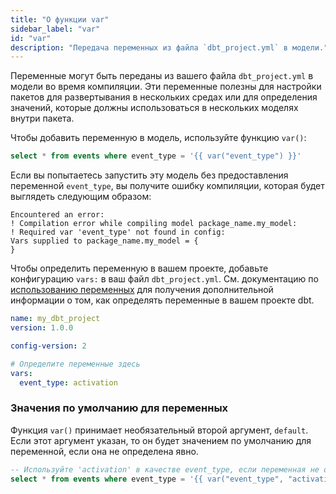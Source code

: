 ```yaml
---
title: "О функции var"
sidebar_label: "var"
id: "var"
description: "Передача переменных из файла `dbt_project.yml` в модели."
---
```


Переменные могут быть переданы из вашего файла `dbt_project.yml` в модели во время компиляции. Эти переменные полезны для настройки пакетов для развертывания в нескольких средах или для определения значений, которые должны использоваться в нескольких моделях внутри пакета.

Чтобы добавить переменную в модель, используйте функцию `var()`:

<File name='my_model.sql'>

```sql
select * from events where event_type = '{{ var("event_type") }}'
```

</File>

Если вы попытаетесь запустить эту модель без предоставления переменной `event_type`, вы получите ошибку компиляции, которая будет выглядеть следующим образом:

```
Encountered an error:
! Compilation error while compiling model package_name.my_model:
! Required var 'event_type' not found in config:
Vars supplied to package_name.my_model = {
}
```

Чтобы определить переменную в вашем проекте, добавьте конфигурацию `vars:` в ваш файл `dbt_project.yml`. См. документацию по [использованию переменных](/docs/build/project-variables) для получения дополнительной информации о том, как определять переменные в вашем проекте dbt.

<File name='dbt_project.yml'>

```yaml
name: my_dbt_project
version: 1.0.0

config-version: 2

# Определите переменные здесь
vars:
  event_type: activation
```

</File>

### Значения по умолчанию для переменных

Функция `var()` принимает необязательный второй аргумент, `default`. Если этот аргумент указан, то он будет значением по умолчанию для переменной, если она не определена явно.

<File name='my_model.sql'>

```sql
-- Используйте 'activation' в качестве event_type, если переменная не определена.
select * from events where event_type = '{{ var("event_type", "activation") }}'
```

</File>